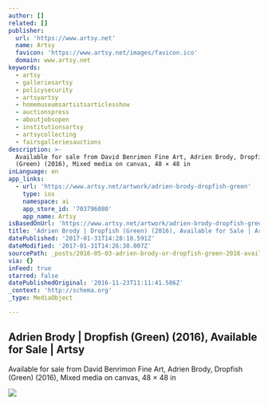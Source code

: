 ```yaml
---
author: []
related: []
publisher:
  url: 'https://www.artsy.net'
  name: Artsy
  favicon: 'https://www.artsy.net/images/favicon.ico'
  domain: www.artsy.net
keywords:
  - artsy
  - galleriesartsy
  - policysecurity
  - artsyartsy
  - homemuseumsartistsarticlesshow
  - auctionspress
  - aboutjobsopen
  - institutionsartsy
  - artsycollecting
  - fairsgalleriesauctions
description: >-
  Available for sale from David Benrimon Fine Art, Adrien Brody, Dropfish
  (Green) (2016), Mixed media on canvas, 48 × 48 in
inLanguage: en
app_links:
  - url: 'https://www.artsy.net/artwork/adrien-brody-dropfish-green'
    type: ios
    namespace: ai
    app_store_id: '703796080'
    app_name: Artsy
isBasedOnUrl: 'https://www.artsy.net/artwork/adrien-brody-dropfish-green'
title: 'Adrien Brody | Dropfish (Green) (2016), Available for Sale | Artsy'
datePublished: '2017-01-31T14:28:18.591Z'
dateModified: '2017-01-31T14:26:38.007Z'
sourcePath: _posts/2016-05-03-adrien-brody-or-dropfish-green-2016-available-for-sale-or.md
via: {}
inFeed: true
starred: false
datePublishedOriginal: '2016-11-23T11:11:41.586Z'
_context: 'http://schema.org'
_type: MediaObject

---
```

<article style=""><h1>Adrien Brody | Dropfish (Green) (2016), Available for Sale | Artsy</h1><p>Available for sale from David Benrimon Fine Art, Adrien Brody, Dropfish (Green) (2016), Mixed media on canvas, 48 × 48 in</p><img src="https://d32dm0rphc51dk.cloudfront.net/Q-d2e0O-cWz4-cODqo9Jhg/large.jpg" /></article>